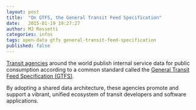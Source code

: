 ```yaml
---
layout: post
title:  "On GTFS, the General Transit Feed Specification"
date:   2015-01-19 19:27:27
author: MJ Rossetti
categories: infos
tags: open-data gtfs general-transit-feed-specification
published: false
---
```


[Transit agencies](https://code.google.com/p/googletransitdatafeed/wiki/PublicFeeds) around the world publish internal service data for public consumption according to a common standard called the [General Transit Feed Specification (GTFS)](https://developers.google.com/transit/gtfs/). 

By adopting a shared data architecture, these agencies promote and support a vibrant, unified ecosystem of transit developers and software applications.

